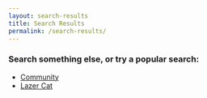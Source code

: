 ```yaml
---
layout: search-results
title: Search Results
permalink: /search-results/
---
```


### Search something else, or try a popular search:

- [Community](/search-results/?q=community 'Community')
- [Lazer Cat](/search-results/?q=lazer+cat 'Lazer Cat')
